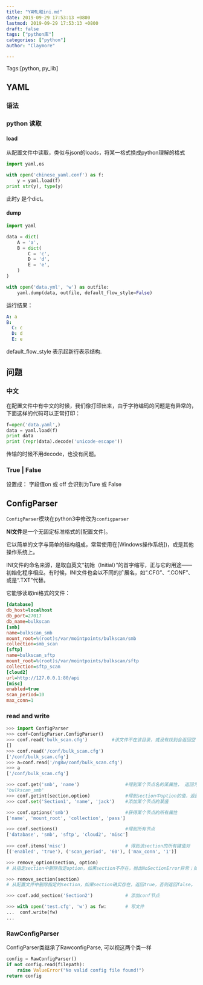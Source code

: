 ```yaml
---
title: "YAML和ini.md"
date: 2019-09-29 17:53:13 +0800
lastmod: 2019-09-29 17:53:13 +0800
draft: false
tags: ["python库"]
categories: ["python"]
author: "Claymore"

---
```

Tags:[python, py_lib]

## YAML

### 语法



### python 读取

#### load

从配置文件中读取，类似与json的loads，将某一格式换成python理解的格式

```python
import yaml,os

with open('chinese_yaml.conf') as f:
    y = yaml.load(f)
print str(y), type(y)
```

此时y 是个dict。



#### dump

```python
import yaml

data = dict(
    A = 'a',
    B = dict(
        C = 'c',
        D = 'd',
        E = 'e',
    )
)

with open('data.yml', 'w') as outfile:
    yaml.dump(data, outfile, default_flow_style=False)
```

运行结果：

```yaml
A: a
B:
  C: c
  D: d
  E: e
```

default_flow_style 表示起新行表示结构.



## 问题

### 中文

在配置文件中有中文的时候，我们像打印出来，由于字符编码的问题是有异常的，下面这样的代码可以正常打印：

```python
f=open('data.yaml',)
data = yaml.load(f)
print data
print (repr(data).decode('unicode-escape'))
```



传输的时候不用decode，也没有问题。



### True | False

设置成： 字段值on 或 off 会识别为Ture 或 False



## ConfigParser

`ConfigParser`模块在python3中修改为`configparser`

**NI文件**是一个无固定标准格式的[配置文件]。

它以简单的文字与简单的结构组成，常常使用在[Windows操作系统])，或是其他操作系统上。

INI文件的命名来源，是取自英文“初始（Initial）”的首字缩写，正与它的用途——初始化程序相应。有时候，INI文件也会以不同的扩展名，如“.CFG”、“.CONF”、或是“.TXT”代替。

它能够读取ini格式的文件：

```ini
[database]
db_host=localhost
db_port=27017
db_name=bulkscan
[smb]
name=bulkscan_smb
mount_root=%(root)s/var/mointpoints/bulkscan/smb
collection=smb_scan
[sftp]
name=bulkscan_sftp
mount_root=%(root)s/var/mointpoints/bulkscan/sftp
collection=sftp_scan
[cloud2]
url=http://127.0.0.1:80/api
[misc]
enabled=true
scan_period=10
max_conn=1
```



### read and write

```python
>>> import ConfigParser
>>> conf=ConfigParser.ConfigParser()
>>> conf.read('bulk_scan.cfg')         #该文件不在该目录，或没有找到会返回空
[]
>>> conf.read('/conf/bulk_scan.cfg')
['/conf/bulk_scan.cfg']
>>> a=conf.read('/ng8w/conf/bulk_scan.cfg')
>>> a
['/conf/bulk_scan.cfg']

>>> conf.get('smb', 'name')                 #得到某个节点名的某属性， 返回为str
'bulkscan_smb'
>>> conf.getint(section,option)             #得到section中option的值，返回为int类型，还有相应的getboolean()和getfloat() 函数。
>>> conf.set('Section1', 'name', 'jack')    #添加某个节点的某值

>>> conf.options('smb') 					#获得某个节点的所有属性
['name', 'mount_root', 'collection', 'pass']

>>> conf.sections()                         #得到所有节点
['database', 'smb', 'sftp', 'cloud2', 'misc']
 
>>> conf.items('misc')                      # 得到该section的所有键值对
[('enabled', 'true'), ('scan_period', '60'), ('max_conn', '1')]

>>> remove_option(section, option)
# 从指定section中删除指定option，如果section不存在，抛出NoSectionError异常；如果option存在，则删除，并返回True；否则返回false

>>> remove_section(section)
# 从配置文件中删除指定的section，如果section确实存在，返回true，否则返回false。

>>> conf.add_section('Section2')   			# 添加conf节点

>>> with open('test.cfg', 'w') as fw:       # 写文件
...  conf.write(fw)
... 

```



### RawConfigParser

ConfigParser类继承了RawconfigParse, 可以视这两个类一样

```python
config = RawConfigParser()
if not config.read(filepath):
    raise ValueError("No valid config file found!")
return config
```

